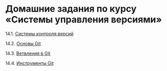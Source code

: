 # Домашние задания по курсу «Системы управления версиями»


14.1. [Системы контроля версий](https://github.com/BaryshnikovNV/version-control-systems/blob/main/14.1-git-vcs/README.md)

14.2. [Основы Git](https://github.com/BaryshnikovNV/version-control-systems/blob/main/14.2-git-basics/README.md)

14.3. [Ветвления в Git](https://github.com/BaryshnikovNV/version-control-systems/blob/main/14.3-git-branching/README.md)

14.4. [Инструменты Git](https://github.com/BaryshnikovNV/version-control-systems/blob/main/14.4-git-tools/README.md)